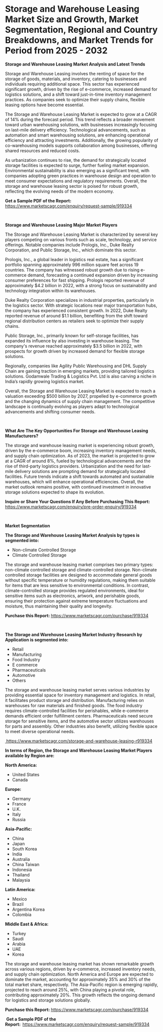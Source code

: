 <p><h1>Storage and Warehouse Leasing Market Size and Growth, Market Segmentation, Regional and Country Breakdowns, and Market Trends for Period from 2025 -  2032</h1></p><p><strong>Storage and Warehouse Leasing Market Analysis and Latest Trends</strong></p>
<p><p>Storage and Warehouse Leasing involves the renting of space for the storage of goods, materials, and inventory, catering to businesses and individuals requiring additional space. This sector has experienced significant growth, driven by the rise of e-commerce, increased demand for logistics solutions, and a shift toward just-in-time inventory management practices. As companies seek to optimize their supply chains, flexible leasing options have become essential.</p><p>The Storage and Warehouse Leasing Market is expected to grow at a CAGR of 14% during the forecast period. This trend reflects a broader movement toward urban warehousing solutions, with businesses increasingly focusing on last-mile delivery efficiency. Technological advancements, such as automation and smart warehousing solutions, are enhancing operational efficiency and attracting investments. Additionally, the growing popularity of co-warehousing models supports collaboration among businesses, offering shared resources and reduced costs.</p><p>As urbanization continues to rise, the demand for strategically located storage facilities is expected to surge, further fueling market expansion. Environmental sustainability is also emerging as a significant trend, with companies adopting green practices in warehouse design and operation to meet consumer expectations and regulatory requirements. Overall, the storage and warehouse leasing sector is poised for robust growth, reflecting the evolving needs of the modern economy.</p></p>
<p><strong>Get a Sample PDF of the Report:&nbsp;</strong> <a href="https://www.marketscagr.com/enquiry/request-sample/919334?utm_campaign=1944&utm_medium=2&utm_source=Github&utm_content=ia&utm_term=18042025&utm_id=storage-and-warehouse-leasing">https://www.marketscagr.com/enquiry/request-sample/919334</a></p>
<p>&nbsp;</p>
<p><strong>Storage and Warehouse Leasing Major Market Players</strong></p>
<p><p>The Storage and Warehouse Leasing Market is characterized by several key players competing on various fronts such as scale, technology, and service offerings. Notable companies include Prologis, Inc., Duke Realty Corporation, and Public Storage, Inc., which dominate this sector.</p><p>Prologis, Inc., a global leader in logistics real estate, has a significant portfolio spanning approximately 996 million square feet across 19 countries. The company has witnessed robust growth due to rising e-commerce demand, forecasting a continued expansion driven by increasing consumer preferences for fast shipping. Prologis reported revenue of approximately $4.2 billion in 2022, with a strong focus on sustainability and technology integration within its warehouses. </p><p>Duke Realty Corporation specializes in industrial properties, particularly in the logistics sector. With strategic locations near major transportation hubs, the company has experienced consistent growth. In 2022, Duke Realty reported revenue of around $1.1 billion, benefiting from the shift toward regional distribution centers as retailers seek to optimize their supply chains.</p><p>Public Storage, Inc., primarily known for self-storage facilities, has expanded its influence by also investing in warehouse leasing. The company's revenue reached approximately $3.5 billion in 2022, with prospects for growth driven by increased demand for flexible storage solutions.</p><p>Regionally, companies like Agility Public Warehousing and DHL Supply Chain are gaining traction in emerging markets, providing tailored logistics solutions. Godamwale Trading & Logistics Pvt. Ltd is also carving a niche in India’s rapidly growing logistics market.</p><p>Overall, the Storage and Warehouse Leasing Market is expected to reach a valuation exceeding $500 billion by 2027, propelled by e-commerce growth and the changing dynamics of supply chain management. The competitive landscape is continually evolving as players adapt to technological advancements and shifting consumer needs.</p></p>
<p>&nbsp;</p>
<p><strong>What Are The Key Opportunities For Storage and Warehouse Leasing Manufacturers?</strong></p>
<p><p>The storage and warehouse leasing market is experiencing robust growth, driven by the e-commerce boom, increasing inventory management needs, and supply chain optimization. As of 2023, the market is projected to grow at a CAGR of around 8%, fueled by technological advancements and the rise of third-party logistics providers. Urbanization and the need for last-mile delivery solutions are prompting demand for strategically located facilities. Future trends indicate a shift towards automated and sustainable warehouses, which will enhance operational efficiencies. Overall, the market outlook remains positive, with continued investment in innovative storage solutions expected to shape its evolution.</p></p>
<p><strong>Inquire or Share Your Questions If Any Before Purchasing This Report:</strong> <a href="https://www.marketscagr.com/enquiry/pre-order-enquiry/919334?utm_campaign=1944&utm_medium=2&utm_source=Github&utm_content=ia&utm_term=18042025&utm_id=storage-and-warehouse-leasing">https://www.marketscagr.com/enquiry/pre-order-enquiry/919334</a></p>
<p>&nbsp;</p>
<p><strong>Market Segmentation</strong></p>
<p><strong>The Storage and Warehouse Leasing Market Analysis by types is segmented into:</strong></p>
<p><ul><li>Non-climate Controlled Storage</li><li>Climate Controlled Storage</li></ul></p>
<p><p>The storage and warehouse leasing market comprises two primary types: non-climate controlled storage and climate-controlled storage. Non-climate controlled storage facilities are designed to accommodate general goods without specific temperature or humidity regulations, making them suitable for items that are less sensitive to environmental conditions. In contrast, climate-controlled storage provides regulated environments, ideal for sensitive items such as electronics, artwork, and perishable goods, ensuring their protection against extreme temperature fluctuations and moisture, thus maintaining their quality and longevity.</p></p>
<p><strong>Purchase this Report:&nbsp;</strong><a href="https://www.marketscagr.com/purchase/919334?utm_campaign=1944&utm_medium=2&utm_source=Github&utm_content=ia&utm_term=18042025&utm_id=storage-and-warehouse-leasing">https://www.marketscagr.com/purchase/919334</a></p>
<p>&nbsp;</p>
<p><strong>The Storage and Warehouse Leasing Market Industry Research by Application is segmented into:</strong></p>
<p><ul><li>Retail</li><li>Manufacturing</li><li>Food Industry</li><li>E commerce</li><li>Pharmaceuticals</li><li>Automotive</li><li>Others</li></ul></p>
<p><p>The storage and warehouse leasing market serves various industries by providing essential space for inventory management and logistics. In retail, it facilitates product storage and distribution. Manufacturing relies on warehouses for raw materials and finished goods. The food industry requires climate-controlled facilities for perishables, while e-commerce demands efficient order fulfillment centers. Pharmaceuticals need secure storage for sensitive items, and the automotive sector utilizes warehouses for parts and assembly. Other industries also benefit, utilizing flexible space to meet diverse operational needs.</p></p>
<p><a href="https://www.marketscagr.com/storage-and-warehouse-leasing-r919334?utm_campaign=1944&utm_medium=2&utm_source=Github&utm_content=ia&utm_term=18042025&utm_id=storage-and-warehouse-leasing">&nbsp;https://www.marketscagr.com/storage-and-warehouse-leasing-r919334</a></p>
<p><strong>In terms of Region, the Storage and Warehouse Leasing Market Players available by Region are:</strong></p>
<p>
    <p> <strong> North America: </strong>
        <ul>
            <li>United States</li>
            <li>Canada</li>
        </ul>
        </p> 
    <p> <strong> Europe: </strong>
        <ul>
            <li>Germany</li>
            <li>France</li>
            <li>U.K.</li>
            <li>Italy</li>
            <li>Russia</li>
        </ul>
        </p> 
    <p> <strong> Asia-Pacific: </strong>
        <ul>
            <li>China</li>
            <li>Japan</li>
            <li>South Korea</li>
            <li>India</li>
            <li>Australia</li>
            <li>China Taiwan</li>
            <li>Indonesia</li>
            <li>Thailand</li>
            <li>Malaysia</li>
        </ul>
        </p> 
    <p> <strong> Latin America: </strong>
        <ul>
            <li>Mexico</li>
            <li>Brazil</li>
            <li>Argentina Korea</li>
            <li>Colombia</li>
        </ul>
        </p> 
    <p> <strong> Middle East & Africa: </strong>
        <ul>
            <li>Turkey</li>
            <li>Saudi</li>
            <li>Arabia</li>
            <li>UAE</li>
            <li>Korea</li>
        </ul>
    </p>
    </p>
<p><p>The storage and warehouse leasing market has shown remarkable growth across various regions, driven by e-commerce, increased inventory needs, and supply chain optimization. North America and Europe are expected to dominate the market, accounting for approximately 35% and 30% of the total market share, respectively. The Asia-Pacific region is emerging rapidly, projected to reach around 25%, with China playing a pivotal role, contributing approximately 20%. This growth reflects the ongoing demand for logistics and storage solutions globally.</p></p>
<p><strong>Purchase this Report: </strong><a href="https://www.marketscagr.com/purchase/919334?utm_campaign=1944&utm_medium=2&utm_source=Github&utm_content=ia&utm_term=18042025&utm_id=storage-and-warehouse-leasing">https://www.marketscagr.com/purchase/919334</a></p>
<p>&nbsp;<strong>Get a Sample PDF of the Report:&nbsp;&nbsp;</strong><a href="https://www.marketscagr.com/enquiry/request-sample/919334?utm_campaign=1944&utm_medium=2&utm_source=Github&utm_content=ia&utm_term=18042025&utm_id=storage-and-warehouse-leasing">https://www.marketscagr.com/enquiry/request-sample/919334</a></p>
<p><strong></strong></p>
<p><p></p><p></p><p></p></p>